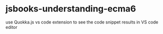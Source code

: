 # jsbooks-understanding-ecma6

use Quokka.js vs code extension to see the code snippet results in VS code editor
